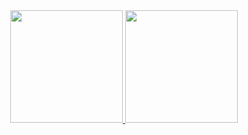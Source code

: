 <div align="center"
     Hii! My name is Lorran, and im startin a new journey in developing.

<div align="center">
  <a href="https://github.com/lorranprt">
  <img height="180em" src="https://github-readme-stats.vercel.app/api?username=lorranprt&show_icons=true&theme=dracula&include_all_commits=true&count_private=true"/>
  <img height="180em" src="https://github-readme-stats.vercel.app/api/top-langs/?username=lorranprt&layout=compact&langs_count=7&theme=dracula"/>
</div>
